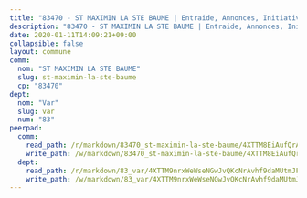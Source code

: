 ```yaml
---
title: "83470 - ST MAXIMIN LA STE BAUME | Entraide, Annonces, Initiatives"
description: "83470 - ST MAXIMIN LA STE BAUME | Entraide, Annonces, Initiatives"
date: 2020-01-11T14:09:21+09:00
collapsible: false
layout: commune
comm:
  nom: "ST MAXIMIN LA STE BAUME"
  slug: st-maximin-la-ste-baume
  cp: "83470"
dept:
  nom: "Var"
  slug: var
  num: "83"
peerpad:
  comm:
    read_path: /r/markdown/83470_st-maximin-la-ste-baume/4XTTM8EiAufQrAXxFpJwD3wrPNcqP16KJ5QrBnv8KFCTBtGsg
    write_path: /w/markdown/83470_st-maximin-la-ste-baume/4XTTM8EiAufQrAXxFpJwD3wrPNcqP16KJ5QrBnv8KFCTBtGsg-K3TgUwovA5nGNhceGYmJ2oQfkpRJQPWwdPDJbyiZ9fEN7SrPf5eooLPbMZQmx3ZPhspgecjKCUaRuGvUqrQPzVvAmxzoeWEeyTqcBCzhDcdMrVdmkEsEmaqtTRPm1AM3t6TQYowt
  dept:
    read_path: /r/markdown/83_var/4XTTM9nrxWeWseNGwJvQKcNrAvhf9daMUtmJFyuTCRVRxiQhJ
    write_path: /w/markdown/83_var/4XTTM9nrxWeWseNGwJvQKcNrAvhf9daMUtmJFyuTCRVRxiQhJ-K3TgTkbV5EeE5ztheh8tn4MGBxq8r8BVQdiSVrn3rAQKUfBUzy1SpnL7kiXYD24VhE1ooCba4S1a12268DXaVL5Dh1W3oDQu8Yj58kjUk3PAVaf4GwZWkisJBFW5Z6TWnf5Ads7a
---
```


